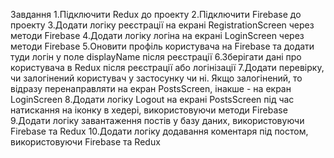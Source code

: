 Завдання​
1.Підключити Redux до проекту
2.Підключити Firebase до проекту
3.Додати логіку реєстрації на екрані RegistrationScreen через методи Firebase
4.Додати логіку логіна на екрані LoginScreen через методи Firebase
5.Оновити профіль користувача на Firebase та додати туди логін у поле displayName після реєстрації
6.Зберігати дані про користувача в Redux після реєстрації або логінізації
7.Додати перевірку, чи залогінений користувач у застосунку чи ні. Якщо залогінений, то відразу перенаправляти на екран PostsScreen, інакше - на екран LoginScreen
8.Додати логіку Logout на екрані PostsScreen під час натискання на іконку в хедері, використовуючи методи Firebase
9.Додати логіку завантаження постів у базу даних, використовуючи Firebase та Redux
10.Додати логіку додавання коментаря під постом, використовуючи Firebase та Redux